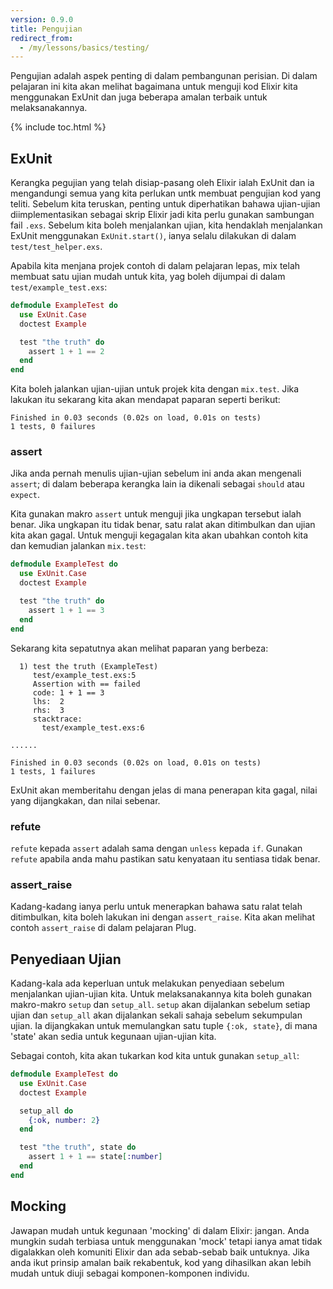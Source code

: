 ```yaml
---
version: 0.9.0
title: Pengujian
redirect_from:
  - /my/lessons/basics/testing/
---
```


Pengujian adalah aspek penting di dalam pembangunan perisian.  Di dalam pelajaran ini kita akan melihat bagaimana untuk menguji kod Elixir kita menggunakan ExUnit dan juga beberapa amalan terbaik untuk melaksanakannya.

{% include toc.html %}

## ExUnit

Kerangka pegujian yang telah disiap-pasang oleh Elixir ialah ExUnit dan ia mengandungi semua yang kita perlukan untk membuat pengujian kod yang teliti.  Sebelum kita teruskan, penting untuk diperhatikan bahawa ujian-ujian diimplementasikan sebagai skrip Elixir jadi kita perlu gunakan sambungan fail `.exs`.
Sebelum kita boleh menjalankan ujian, kita hendaklah menjalankan ExUnit menggunakan `ExUnit.start()`, ianya selalu dilakukan di dalam `test/test_helper.exs`.

Apabila kita menjana projek contoh di dalam pelajaran lepas, mix telah membuat satu ujian mudah untuk kita, yag boleh dijumpai di dalam `test/example_test.exs`:

```elixir
defmodule ExampleTest do
  use ExUnit.Case
  doctest Example

  test "the truth" do
    assert 1 + 1 == 2
  end
end
```

Kita boleh jalankan ujian-ujian untuk projek kita dengan `mix.test`.  Jika lakukan itu sekarang kita akan mendapat paparan seperti berikut:

```shell
Finished in 0.03 seconds (0.02s on load, 0.01s on tests)
1 tests, 0 failures
```

### assert

Jika anda pernah menulis ujian-ujian sebelum ini anda akan mengenali `assert`; di dalam beberapa kerangka lain ia dikenali sebagai `should` atau `expect`. 

Kita gunakan makro `assert` untuk menguji jika ungkapan tersebut ialah benar.  Jika ungkapan itu tidak benar, satu ralat akan ditimbulkan dan ujian kita akan gagal.  Untuk menguji kegagalan kita akan ubahkan contoh kita dan kemudian jalankan `mix.test`:

```elixir
defmodule ExampleTest do
  use ExUnit.Case
  doctest Example

  test "the truth" do
    assert 1 + 1 == 3
  end
end
```

Sekarang kita sepatutnya akan melihat paparan yang berbeza:

```shell
  1) test the truth (ExampleTest)
     test/example_test.exs:5
     Assertion with == failed
     code: 1 + 1 == 3
     lhs:  2
     rhs:  3
     stacktrace:
       test/example_test.exs:6

......

Finished in 0.03 seconds (0.02s on load, 0.01s on tests)
1 tests, 1 failures
```

ExUnit akan memberitahu dengan jelas di mana penerapan kita gagal, nilai yang dijangkakan, dan nilai sebenar.

### refute

`refute` kepada `assert` adalah sama dengan `unless` kepada `if`.  Gunakan `refute` apabila anda mahu pastikan satu kenyataan itu sentiasa tidak benar.

### assert_raise

Kadang-kadang ianya perlu untuk menerapkan bahawa satu ralat telah ditimbulkan, kita boleh lakukan ini dengan `assert_raise`.  Kita akan melihat contoh `assert_raise` di dalam pelajaran Plug.

## Penyediaan Ujian

Kadang-kala ada keperluan untuk melakukan penyediaan sebelum menjalankan ujian-ujian kita.  Untuk melaksanakannya kita boleh gunakan makro-makro `setup` dan `setup_all`.  `setup` akan dijalankan sebelum setiap ujian dan `setup_all` akan dijalankan sekali sahaja sebelum sekumpulan ujian.  Ia dijangkakan untuk memulangkan satu tuple `{:ok, state}`, di mana 'state' akan sedia untuk kegunaan ujian-ujian kita. 

Sebagai contoh, kita akan tukarkan kod kita untuk gunakan `setup_all`:

```elixir
defmodule ExampleTest do
  use ExUnit.Case
  doctest Example

  setup_all do
    {:ok, number: 2}
  end

  test "the truth", state do
    assert 1 + 1 == state[:number]
  end
end
```

## Mocking

Jawapan mudah untuk kegunaan 'mocking' di dalam Elixir: jangan.  Anda mungkin sudah terbiasa untuk menggunakan 'mock' tetapi ianya amat tidak digalakkan oleh komuniti Elixir dan ada sebab-sebab baik untuknya.  Jika anda ikut prinsip amalan baik rekabentuk, kod yang dihasilkan akan lebih mudah untuk diuji sebagai komponen-komponen individu.

